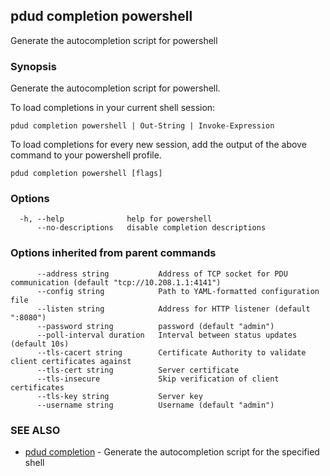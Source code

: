 ## pdud completion powershell

Generate the autocompletion script for powershell

### Synopsis

Generate the autocompletion script for powershell.

To load completions in your current shell session:

	pdud completion powershell | Out-String | Invoke-Expression

To load completions for every new session, add the output of the above command
to your powershell profile.


```
pdud completion powershell [flags]
```

### Options

```
  -h, --help              help for powershell
      --no-descriptions   disable completion descriptions
```

### Options inherited from parent commands

```
      --address string           Address of TCP socket for PDU communication (default "tcp://10.208.1.1:4141")
      --config string            Path to YAML-formatted configuration file
      --listen string            Address for HTTP listener (default ":8080")
      --password string          password (default "admin")
      --poll-interval duration   Interval between status updates (default 10s)
      --tls-cacert string        Certificate Authority to validate client certificates against
      --tls-cert string          Server certificate
      --tls-insecure             Skip verification of client certificates
      --tls-key string           Server key
      --username string          Username (default "admin")
```

### SEE ALSO

* [pdud completion](pdud_completion.md)	 - Generate the autocompletion script for the specified shell

